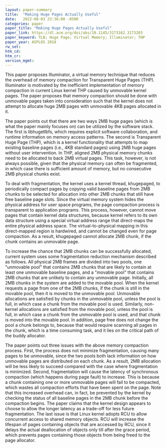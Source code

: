 ```yaml
---
layout: paper-summary
title:  "Making Huge Pages Actually Useful"
date:   2022-08-03 23:36:00 -0500
categories: paper
paper_title: "Making Huge Pages Actually Useful"
paper_link: https://dl.acm.org/doi/abs/10.1145/3173162.3173203
paper_keyword: TLB; Huge Page; Virtual Memory; Illuminator; THP
paper_year: ASPLOS 2018
rw_set:
htm_cd:
htm_cr:
version_mgmt:
---
```


This paper proposes Illuminator, a virtual memory technique that reduces the overhead of memory compaction for 
Transparent Huge Pages (THP).
Illuminator is motivated by the inefficient implementation of memory compaction in current Linux kernel THP caused by 
unmovable kernel pages. 
The paper proposes that memory compaction should be done with unmovable pages taken into consideration such that the
kernel does not attempt to allocate huge 2MB pages with unmovable 4KB pages allocated in it.

The paper points out that there are two ways 2MB huge pages (which is what the paper mainly focuses on) can be 
utilized by the software stack. The first is libhugetlbfs, which requires explicit software collaboration, and 
runtime information on memory access patterns. 
The second is Transparent Huge Page (THP), which is a kernel functionality that attempts to map existing baseline pages 
(i.e., 4KB standard pages) using 2MB huge pages without user intervention. 
In THP, aligned 2MB physical memory chunks need to be allocated to back 2MB virtual pages. This task, however, is not
always possible, given that the physical memory can often be fragmented, in which case there is sufficient amount of
memory, but no consecutive 2MB physical chunks exist.

To deal with fragmentation, the kernel uses a kernel thread, khugepaged, to periodically compact pages by copying 
valid baseline pages from 2MB chunks to be selected for allocation into other 2MB chunks that still have free 
baseline page slots.
Since the virtual memory system hides the physical address for user space programs, the page compaction process is
transparent to application programs.
This process, however, cannot move pages that contain kernel data structures, because kernel refers to its own data 
structure using a special virtual address range that direct-maps the entire physical address space.
The virtual-to-physical mapping in this direct-mapped region is hardwired, and cannot be changed even for page 
compaction. 
As a result, khugepaged cannot allocate 2MB chunk, if the chunk contains an unmovable page.

To increase the chance that 2MB chunks can be successfully allocated, current system uses some fragmentation reduction
mechanism described as follows. 
All physical 2MB frames are divided into two pools, one "unmovable pool" that contains 2MB chunks that are likely to
contain at least one unmovable baseline pages, and a "movable pool" that contains 2MB chunks that are unlikely 
to contain any unmovable page.
Initially, all 2MB chunks in the system are added to the movable pool. When the kernel requests a page from one of the 
2MB chunks, if the chunk is still in the movable pool, then it is moved to the unmovable pool.
Unmovable allocations are satisfied by chunks in the unmovable pool, unless the pool is full, in which case a 
chunk from the movable pool is used.
Similarly, non-kernel allocations are satisfied from the movable pool, unless the pool is full, in which case a 
chunk from the unmovable pool is used, and that chunk is moved into the movable pool.
In addition, page free does not change the pool a chunk belongs to, because that would require scanning all
pages in the chunk, which is a time consuming task, and it lies on the critical path of the buddy allocator.

The paper points out three issues with the above memory compaction process.
First, the process does not minimize fragmentation, causing many pages to be unmovable, since the two pools both 
lack information on how unmovable pages are distributed on each chunk.
As a result, 2MB allocation will be less likely to succeed compared with the case where fragmentation is minimized.
Second, fragmentation will cause the latency of synchronous compaction (which happens during page fault) to increase.
This is because a chunk containing one or more unmovable pages will fail to be compacted, which wastes all compaction 
efforts that have been spent on the page.
Note that this increased overhead can, in fact, be prevented by the kernel by checking the status of all
baseline pages in the 2MB chunk before the compaction begins. The paper claims that the kernel design appears to
choose to allow the longer latency as a trade-off for less future fragmentation.
The last issue is that Linux kernel adopts RCU to allow concurrent access to shared memory objects. RCU will increase
the lifespan of pages containing objects that are accessed by RCU, since it delays the actual deallocation of objects 
only till after the grace period, which prevents pages containing those objects from being freed to the page allocator.


